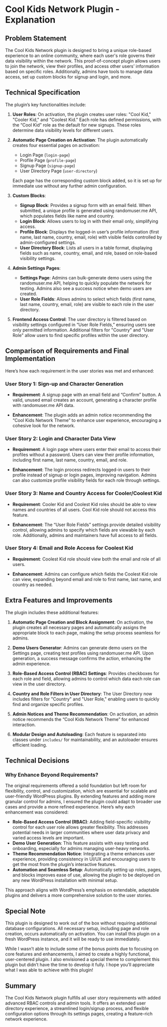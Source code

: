# Cool Kids Network Plugin - Explanation

## Problem Statement

The Cool Kids Network plugin is designed to bring a unique role-based experience to an online community, where each user's role governs their data visibility within the network. This proof-of-concept plugin allows users to join the network, view their profiles, and access other users’ information based on specific roles. Additionally, admins have tools to manage data access, set up custom blocks for signup and login, and more.

## Technical Specification

The plugin’s key functionalities include:

1. **User Roles**: On activation, the plugin creates user roles: "Cool Kid," "Cooler Kid," and "Coolest Kid." Each role has defined permissions, with the “Cool Kid” role as the default for new signups. These roles determine data visibility levels for different users.

2. **Automatic Page Creation on Activation**: The plugin automatically creates four essential pages on activation:
   - Login Page (`login-page`)
   - Profile Page (`profile-page`)
   - Signup Page (`signup-page`)
   - User Directory Page (`user-directory`)

   Each page has the corresponding custom block added, so it is set up for immediate use without any further admin configuration.

3. **Custom Blocks**:
   - **Signup Block**: Provides a signup form with an email field. When submitted, a unique profile is generated using randomuser.me API, which populates fields like name and country.
   - **Login Block**: Allows users to log in with their email only, simplifying access.
   - **Profile Block**: Displays the logged-in user’s profile information (first name, last name, country, email, role) with visible fields controlled by admin-configured settings.
   - **User Directory Block**: Lists all users in a table format, displaying fields such as name, country, email, and role, based on role-based visibility settings.

4. **Admin Settings Pages**:
   - **Settings Page**: Admins can bulk-generate demo users using the randomuser.me API, helping to quickly populate the network for testing. Admins also see a success notice when demo users are created.
   - **User Role Fields**: Allows admins to select which fields (first name, last name, country, email, role) are visible to each role in the user directory.

5. **Frontend Access Control**: The user directory is filtered based on visibility settings configured in “User Role Fields,” ensuring users see only permitted information. Additional filters for "Country" and "User Role" allow users to find specific profiles within the user directory.

## Comparison of Requirements and Final Implementation

Here’s how each requirement in the user stories was met and enhanced:

### User Story 1: Sign-up and Character Generation

- **Requirement**: A signup page with an email field and “Confirm” button. A valid, unused email creates an account, generating a character profile with randomuser.me API data.

- **Enhancement**: The plugin adds an admin notice recommending the “Cool Kids Network Theme” to enhance user experience, encouraging a cohesive look for the network.

### User Story 2: Login and Character Data View

- **Requirement**: A login page where users enter their email to access their profiles without a password. Users can view their profile information, including first name, last name, country, email, and role.

- **Enhancement**: The login process redirects logged-in users to their profile instead of signup or login pages, improving navigation. Admins can also customize profile visibility fields for each role through settings.

### User Story 3: Name and Country Access for Cooler/Coolest Kid

- **Requirement**: Cooler Kid and Coolest Kid roles should be able to view names and countries of all users. Cool Kid role should not access this feature.

- **Enhancement**: The “User Role Fields” settings provide detailed visibility control, allowing admins to specify which fields are viewable by each role. Additionally, admins and maintainers have full access to all fields.

### User Story 4: Email and Role Access for Coolest Kid

- **Requirement**: Coolest Kid role should view both the email and role of all users.

- **Enhancement**: Admins can configure which fields the Coolest Kid role can view, expanding beyond email and role to first name, last name, and country as needed.

## Extra Features and Improvements

The plugin includes these additional features:

1. **Automatic Page Creation and Block Assignment**: On activation, the plugin creates all necessary pages and automatically assigns the appropriate block to each page, making the setup process seamless for admins.

2. **Demo Users Generator**: Admins can generate demo users on the Settings page, creating test profiles using randomuser.me API. Upon generation, a success message confirms the action, enhancing the admin experience.

3. **Role-Based Access Control (RBAC) Settings**: Provides checkboxes for each role and field, allowing admins to control which data each role can view in the user directory.

4. **Country and Role Filters in User Directory**: The User Directory now includes filters for "Country" and "User Role," enabling users to quickly find and organize specific profiles.

5. **Admin Notices and Theme Recommendation**: On activation, an admin notice recommends the “Cool Kids Network Theme” for enhanced interaction.

6. **Modular Design and Autoloading**: Each feature is separated into classes under `includes/` for maintainability, and an autoloader ensures efficient loading.

## Technical Decisions

### Why Enhance Beyond Requirements?

The original requirements offered a solid foundation but left room for flexibility, control, and customization, which are essential for scalable and user-friendly WordPress plugins. By extending features and adding more granular control for admins, I ensured the plugin could adapt to broader use cases and provide a more refined experience. Here’s why each enhancement was considered:

- **Role-Based Access Control (RBAC)**: Adding field-specific visibility control for each user role allows greater flexibility. This addresses potential needs in larger communities where user data privacy and varied access levels are important.
- **Demo User Generation**: This feature assists with easy testing and onboarding, especially for admins managing user-heavy networks.
- **Theme Recommendation Notice**: Integrating a theme enhances user experience, providing consistency in UI/UX and encouraging users to get the most from the plugin’s interactive features.
- **Automation and Seamless Setup**: Automatically setting up roles, pages, and blocks improves ease of use, allowing the plugin to be deployed on any new WordPress installation with minimal setup.

This approach aligns with WordPress’s emphasis on extendable, adaptable plugins and delivers a more comprehensive solution to the user stories.

## Special Note

This plugin is designed to work out of the box without requiring additional database configurations. All necessary setup, including page and role creation, occurs automatically on activation. You can install this plugin on a fresh WordPress instance, and it will be ready to use immediately.

While I wasn’t able to include some of the bonus points due to focusing on core features and enhancements, I aimed to create a highly functional, user-centered plugin. I also envisioned a special theme to complement this plugin but didn’t have the time to develop it fully. I hope you’ll appreciate what I was able to achieve with this plugin!

## Summary

The Cool Kids Network plugin fulfills all user story requirements with added advanced RBAC controls and admin tools. It offers an extended user directory experience, a streamlined login/signup process, and flexible configuration options through its settings pages, creating a feature-rich network experience.
